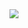 <img src="https://capsule-render.vercel.app/api?type=waving&color=gradient&height=180&section=header&text=Hi%20👋,%20I'm%20Jerickson%20Mayor&fontSize=40&animation=fadeIn&fontColor=FFFFFF" />

